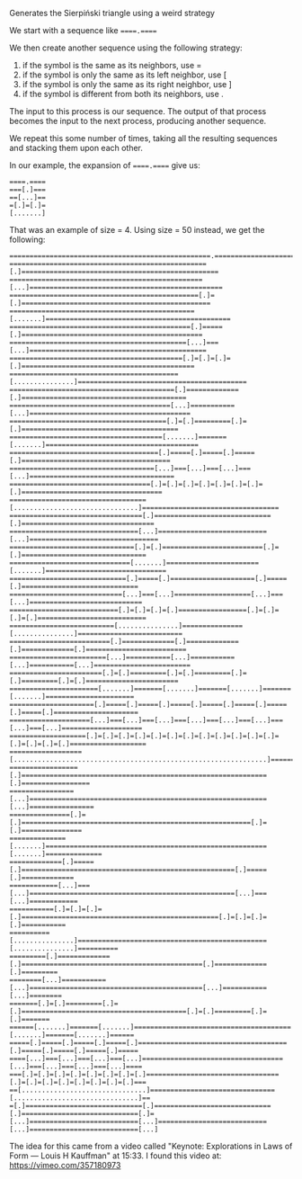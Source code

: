 Generates the Sierpiński triangle using a weird strategy

We start with a sequence like `====.====`

We then create another sequence using the following strategy:
1. if the symbol is the same as its neighbors, use =
2. if the symbol is only the same as its left neighbor, use [
3. if the symbol is only the same as its right neighbor, use ]
4. if the symbol is different from both its neighbors, use .

The input to this process is our sequence. The output of that 
process becomes the input to the next process, producing 
another sequence.

We repeat this some number of times, taking all the resulting 
sequences and stacking them upon each other.

In our example, the expansion of `====.====` give us:

```
====.====
===[.]===
==[...]==
=[.]=[.]=
[.......]
```

That was an example of size = 4. Using size = 50 instead, we
get the following:

```
==================================================.==================================================
=================================================[.]=================================================
================================================[...]================================================
===============================================[.]=[.]===============================================
==============================================[.......]==============================================
=============================================[.]=====[.]=============================================
============================================[...]===[...]============================================
===========================================[.]=[.]=[.]=[.]===========================================
==========================================[...............]==========================================
=========================================[.]=============[.]=========================================
========================================[...]===========[...]========================================
=======================================[.]=[.]=========[.]=[.]=======================================
======================================[.......]=======[.......]======================================
=====================================[.]=====[.]=====[.]=====[.]=====================================
====================================[...]===[...]===[...]===[...]====================================
===================================[.]=[.]=[.]=[.]=[.]=[.]=[.]=[.]===================================
==================================[...............................]==================================
=================================[.]=============================[.]=================================
================================[...]===========================[...]================================
===============================[.]=[.]=========================[.]=[.]===============================
==============================[.......]=======================[.......]==============================
=============================[.]=====[.]=====================[.]=====[.]=============================
============================[...]===[...]===================[...]===[...]============================
===========================[.]=[.]=[.]=[.]=================[.]=[.]=[.]=[.]===========================
==========================[...............]===============[...............]==========================
=========================[.]=============[.]=============[.]=============[.]=========================
========================[...]===========[...]===========[...]===========[...]========================
=======================[.]=[.]=========[.]=[.]=========[.]=[.]=========[.]=[.]=======================
======================[.......]=======[.......]=======[.......]=======[.......]======================
=====================[.]=====[.]=====[.]=====[.]=====[.]=====[.]=====[.]=====[.]=====================
====================[...]===[...]===[...]===[...]===[...]===[...]===[...]===[...]====================
===================[.]=[.]=[.]=[.]=[.]=[.]=[.]=[.]=[.]=[.]=[.]=[.]=[.]=[.]=[.]=[.]===================
==================[...............................................................]==================
=================[.]=============================================================[.]=================
================[...]===========================================================[...]================
===============[.]=[.]=========================================================[.]=[.]===============
==============[.......]=======================================================[.......]==============
=============[.]=====[.]=====================================================[.]=====[.]=============
============[...]===[...]===================================================[...]===[...]============
===========[.]=[.]=[.]=[.]=================================================[.]=[.]=[.]=[.]===========
==========[...............]===============================================[...............]==========
=========[.]=============[.]=============================================[.]=============[.]=========
========[...]===========[...]===========================================[...]===========[...]========
=======[.]=[.]=========[.]=[.]=========================================[.]=[.]=========[.]=[.]=======
======[.......]=======[.......]=======================================[.......]=======[.......]======
=====[.]=====[.]=====[.]=====[.]=====================================[.]=====[.]=====[.]=====[.]=====
====[...]===[...]===[...]===[...]===================================[...]===[...]===[...]===[...]====
===[.]=[.]=[.]=[.]=[.]=[.]=[.]=[.]=================================[.]=[.]=[.]=[.]=[.]=[.]=[.]=[.]===
==[...............................]===============================[...............................]==
=[.]=============================[.]=============================[.]=============================[.]=
[...]===========================[...]===========================[...]===========================[...]
```

The idea for this came from a video called "Keynote: Explorations in Laws
of Form — Louis H Kauffman" at 15:33. I found this video at:
https://vimeo.com/357180973
